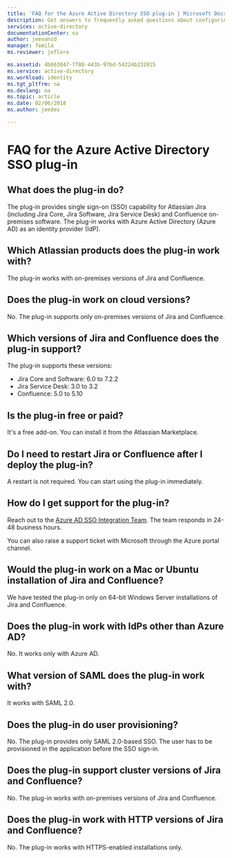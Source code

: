 ```yaml
---
title: 'FAQ for the Azure Active Directory SSO plug-in | Microsoft Docs'
description: Get answers to frequently asked questions about configuring single sign-on between Azure Active Directory and Jira/Confluence.
services: active-directory
documentationCenter: na
author: jeevansd
manager: femila
ms.reviewer: joflore

ms.assetid: 4b663047-7f88-443b-97bd-54224b232815
ms.service: active-directory
ms.workload: identity
ms.tgt_pltfrm: na
ms.devlang: na
ms.topic: article
ms.date: 02/06/2018
ms.author: jeedes

---
```

# FAQ for the Azure Active Directory SSO plug-in 

## What does the plug-in do?

The plug-in provides single sign-on (SSO) capability for Atlassian Jira (including Jira Core, Jira Software, Jira Service Desk) and Confluence on-premises software. The plug-in works with Azure Active Directory (Azure AD) as an identity provider (IdP).

## Which Atlassian products does the plug-in work with?

The plug-in works with on-premises versions of Jira and Confluence.

## Does the plug-in work on cloud versions?

No. The plug-in supports only on-premises versions of Jira and Confluence.

## Which versions of Jira and Confluence does the plug-in support?

The plug-in supports these versions:

* Jira Core and Software: 6.0 to 7.2.2 
* Jira Service Desk: 3.0 to 3.2 
* Confluence: 5.0 to 5.10

## Is the plug-in free or paid?

It's a free add-on. You can install it from the Atlassian Marketplace.

## Do I need to restart Jira or Confluence after I deploy the plug-in?

A restart is not required. You can start using the plug-in immediately.

## How do I get support for the plug-in?

Reach out to the [Azure AD SSO Integration Team](<mailto:SaaSApplicationIntegrations@service.microsoft.com>). The team responds in 24-48 business hours. 

You can also raise a support ticket with Microsoft through the Azure portal channel.

## Would the plug-in work on a Mac or Ubuntu installation of Jira and Confluence?

We have tested the plug-in only on 64-bit Windows Server installations of Jira and Confluence.

## Does the plug-in work with IdPs other than Azure AD?

No. It works only with Azure AD.

## What version of SAML does the plug-in work with?

It works with SAML 2.0.

## Does the plug-in do user provisioning?

No. The plug-in provides only SAML 2.0-based SSO. The user has to be provisioned in the application before the SSO sign-in.

## Does the plug-in support cluster versions of Jira and Confluence?

No. The plug-in works with on-premises versions of Jira and Confluence.

## Does the plug-in work with HTTP versions of Jira and Confluence?

No. The plug-in works with HTTPS-enabled installations only.